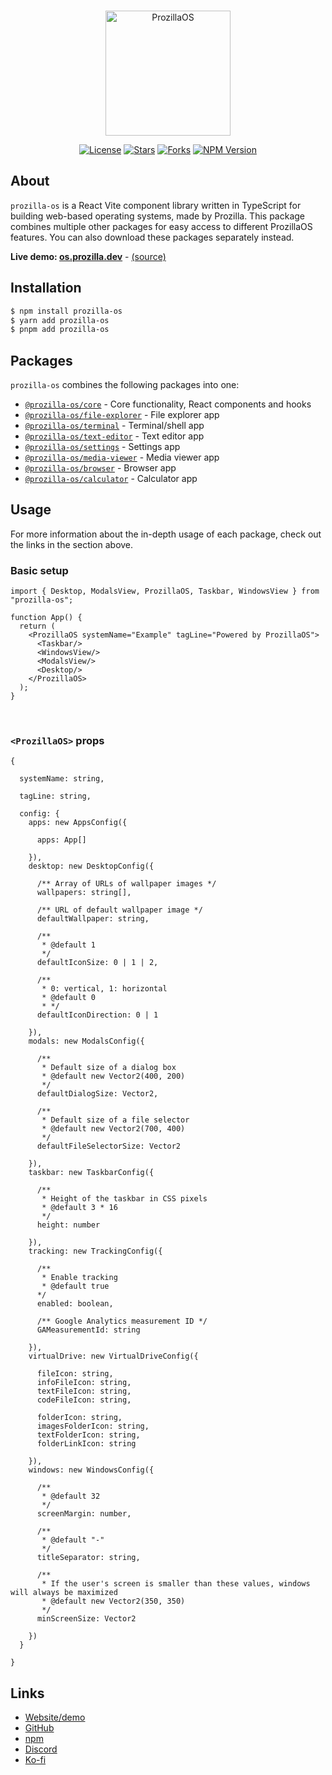 <div align="center">
  <br />
  <p>
    <a href="https://os.prozilla.dev/"><img src="https://os.prozilla.dev/assets/logo.svg?v=2" height="200" alt="ProzillaOS" /></a>
  </p>
  <p>
    <a href="https://github.com/prozilla-os/ProzillaOS/blob/main/LICENSE.md"><img alt="License" src="https://img.shields.io/github/license/Prozilla/ProzillaOS?style=flat-square&color=FF4D5B&label=License"></a>
    <a href="https://github.com/prozilla-os/ProzillaOS"><img alt="Stars" src="https://img.shields.io/github/stars/Prozilla/ProzillaOS?style=flat-square&color=FED24C&label=%E2%AD%90"></a>
    <a href="https://github.com/prozilla-os/ProzillaOS"><img alt="Forks" src="https://img.shields.io/github/forks/Prozilla/ProzillaOS?style=flat-square&color=4D9CFF&label=Forks&logo=github"></a>
    <a href="https://www.npmjs.com/package/prozilla-os"><img alt="NPM Version" src="https://img.shields.io/npm/v/prozilla-os?logo=npm&style=flat-square&label=prozilla-os&color=FF4D5B"></a>
  </p>
</div>

## About 

`prozilla-os` is a React Vite component library written in TypeScript for building web-based operating systems, made by Prozilla. This package combines multiple other packages for easy access to different ProzillaOS features. You can also download these packages separately instead.

**Live demo: [os.prozilla.dev][website]** - [(source)][website-source]

## Installation

```sh
$ npm install prozilla-os
$ yarn add prozilla-os
$ pnpm add prozilla-os
```

## Packages

`prozilla-os` combines the following packages into one:

- [`@prozilla-os/core`][core] - Core functionality, React components and hooks
- [`@prozilla-os/file-explorer`][file-explorer] - File explorer app
- [`@prozilla-os/terminal`][terminal] - Terminal/shell app
- [`@prozilla-os/text-editor`][text-editor] - Text editor app
- [`@prozilla-os/settings`][settings] - Settings app
- [`@prozilla-os/media-viewer`][media-viewer] - Media viewer app
- [`@prozilla-os/browser`][browser] - Browser app
- [`@prozilla-os/calculator`][calculator] - Calculator app

## Usage

For more information about the in-depth usage of each package, check out the links in the section above.

### Basic setup

```tsx
import { Desktop, ModalsView, ProzillaOS, Taskbar, WindowsView } from "prozilla-os";

function App() {
  return (
    <ProzillaOS systemName="Example" tagLine="Powered by ProzillaOS">
      <Taskbar/>
      <WindowsView/>
      <ModalsView/>
      <Desktop/>
    </ProzillaOS>
  );
}
```

<br />

### `<ProzillaOS>` props

```tsx
{

  systemName: string,

  tagLine: string,

  config: {
    apps: new AppsConfig({

      apps: App[]

    }),
    desktop: new DesktopConfig({

      /** Array of URLs of wallpaper images */
      wallpapers: string[],

      /** URL of default wallpaper image */
      defaultWallpaper: string,

      /**
       * @default 1
       */
      defaultIconSize: 0 | 1 | 2,

      /**
       * 0: vertical, 1: horizontal
       * @default 0
       * */
      defaultIconDirection: 0 | 1

    }),
    modals: new ModalsConfig({

      /**
       * Default size of a dialog box
       * @default new Vector2(400, 200)
       */
      defaultDialogSize: Vector2,

      /**
       * Default size of a file selector
       * @default new Vector2(700, 400)
       */
      defaultFileSelectorSize: Vector2

    }),
    taskbar: new TaskbarConfig({

      /**
       * Height of the taskbar in CSS pixels
       * @default 3 * 16
       */
      height: number

    }),
    tracking: new TrackingConfig({

      /**
       * Enable tracking
       * @default true
      */
      enabled: boolean,

      /** Google Analytics measurement ID */
      GAMeasurementId: string

    }),
    virtualDrive: new VirtualDriveConfig({

      fileIcon: string,
      infoFileIcon: string,
      textFileIcon: string,
      codeFileIcon: string,

      folderIcon: string,
      imagesFolderIcon: string,
      textFolderIcon: string,
      folderLinkIcon: string

    }),
    windows: new WindowsConfig({

      /**
       * @default 32
       */
      screenMargin: number,

      /**
       * @default "-"
       */
      titleSeparator: string,

      /**
       * If the user's screen is smaller than these values, windows will always be maximized
       * @default new Vector2(350, 350)
       */
      minScreenSize: Vector2

    })
  }

}
```

## Links

- [Website/demo][website]
- [GitHub][github]
- [npm][npm]
- [Discord][discord]
- [Ko-fi][ko-fi]

[website]: https://os.prozilla.dev/
[website-source]: https://github.com/prozilla-os/ProzillaOS
[github]: https://github.com/prozilla-os/ProzillaOS/tree/convert-to-monorepo/packages/prozilla-os
[npm]: https://www.npmjs.com/package/prozilla-os
[discord]: https://discord.gg/JwbyQP4tdz
[ko-fi]: https://ko-fi.com/prozilla
[core]: https://www.npmjs.com/package/@prozilla-os/core
[file-explorer]: https://www.npmjs.com/package/@prozilla-os/file-explorer
[terminal]: https://www.npmjs.com/package/@prozilla-os/terminal
[text-editor]: https://www.npmjs.com/package/@prozilla-os/text-editor
[settings]: https://www.npmjs.com/package/@prozilla-os/settings
[media-viewer]: https://www.npmjs.com/package/@prozilla-os/media-viewer
[browser]: https://www.npmjs.com/package/@prozilla-os/browser
[calculator]: https://www.npmjs.com/package/@prozilla-os/calculator